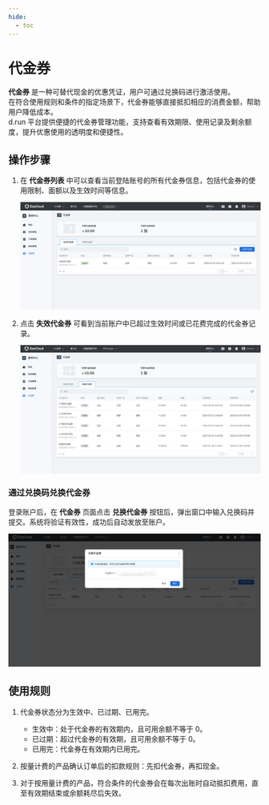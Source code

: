 ```yaml
---
hide:
  - toc
---
```


# 代金券

**代金券** 是一种可替代现金的优惠凭证，用户可通过兑换码进行激活使用。  
在符合使用规则和条件的指定场景下，代金券能够直接抵扣相应的消费金额，帮助用户降低成本。  
d.run 平台提供便捷的代金券管理功能，支持查看有效期限、使用记录及剩余额度，提升优惠使用的透明度和便捷性。

## 操作步骤

1. 在 **代金券列表** 中可以查看当前登陆账号的所有代金券信息，包括代金券的使用限制、面额以及生效时间等信息。

    ![voucher](./images/voucher.png)

2. 点击 **失效代金券** 可看到当前账户中已超过生效时间或已花费完成的代金券记录。

    ![voucher](./images/voucher-1.png)

### 通过兑换码兑换代金券

登录账户后，在 **代金券** 页面点击 **兑换代金券** 按钮后，弹出窗口中输入兑换码并提交。系统将验证有效性，成功后自动发放至账户。

![voucher](./images/voucher-2.png)

## 使用规则

1. 代金券状态分为生效中、已过期、已用完。

    - 生效中：处于代金券的有效期内，且可用余额不等于 0。
    - 已过期：超过代金券的有效期，且可用余额不等于 0。
    - 已用完：代金券在有效期内已用完。

2. 按量计费的产品确认订单后的扣款规则：先扣代金券，再扣现金。
3. 对于按用量计费的产品，符合条件的代金券会在每次出账时自动抵扣费用，直至有效期结束或余额耗尽后失效。
